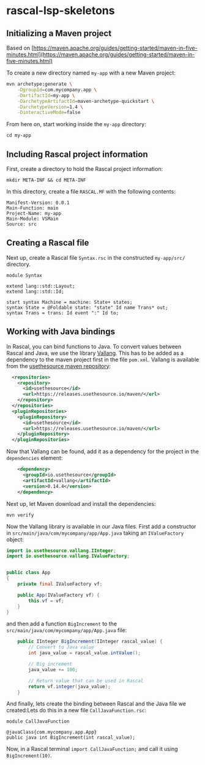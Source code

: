 # rascal-lsp-skeletons


## Initializing a Maven project
Based on [https://maven.apache.org/guides/getting-started/maven-in-five-minutes.html](https://maven.apache.org/guides/getting-started/maven-in-five-minutes.html)

To create a new directory named `my-app` with a new Maven project:
```sh
mvn archetype:generate \
    -DgroupId=com.mycompany.app \
    -DartifactId=my-app \
    -DarchetypeArtifactId=maven-archetype-quickstart \
    -DarchetypeVersion=1.4 \
    -DinteractiveMode=false
```

From here on, start working inside the `my-app` directory:
```
cd my-app
```

## Including Rascal project information
First, create a directory to hold the Rascal project information:
```
mkdir META-INF && cd META-INF 
```

In this directory, create a file `RASCAL.MF` with the following contents:
```
Manifest-Version: 0.0.1
Main-Function: main
Project-Name: my-app
Main-Module: VSMain
Source: src
```

## Creating a Rascal file
Next up, create a Rascal file `Syntax.rsc` in the constructed `my-app/src/` directory.
```rascal
module Syntax

extend lang::std::Layout;
extend lang::std::Id;

start syntax Machine = machine: State+ states;
syntax State = @Foldable state: "state" Id name Trans* out;
syntax Trans = trans: Id event ":" Id to;
```

## Working with Java bindings
In Rascal, you can bind functions to Java. To convert values between Rascal and Java, we use the library [Vallang](). This has to be added as a dependency to the maven project first in the file `pom.xml`. Vallang is available from the [usethesource maven repository](https://releases.usethesource.io/maven/):
```xml
  <repositories>
    <repository>
      <id>usethesource</id>
      <url>https://releases.usethesource.io/maven/</url>
    </repository>
  </repositories>
  <pluginRepositories>
    <pluginRepository>
      <id>usethesource</id>
      <url>https://releases.usethesource.io/maven/</url>
    </pluginRepository>
  </pluginRepositories>
```
Now that Vallang can be found, add it as a dependency for the project in the `dependencies` element:
```xml
    <dependency>
      <groupId>io.usethesource</groupId>
      <artifactId>vallang</artifactId>
      <version>0.14.4</version>
    </dependency>
```
Next up, let Maven download and install the dependencies:
```
mvn verify
```
Now the Vallang library is available in our Java files. First add a constructor in `src/main/java/com/mycompany/app/App.java` taking an `IValueFactory` object:
```java
import io.usethesource.vallang.IInteger;
import io.usethesource.vallang.IValueFactory;


public class App 
{
    private final IValueFactory vf;

    public App(IValueFactory vf) {
        this.vf = vf;
    }
}
```

and then add a function `BigIncrement` to the `src/main/java/com/mycompany/app/App.java` file:
```java
    public IInteger BigIncrement(IInteger rascal_value) {
        // Convert to Java value
        int java_value = rascal_value.intValue();

        // Big increment
        java_value += 100;

        // Return value that can be used in Rascal
        return vf.integer(java_value);
    }
```


And finally, lets create the binding between Rascal and the Java file we created:Lets do this in a new file `CallJavaFunction.rsc`:
```
module CallJavaFunction

@javaClass{com.mycompany.app.App}
public java int BigIncrement(int rascal_value);
```

Now, in a Rascal terminal `import CallJavaFunction;` and call it using `BigIncrement(10)`.